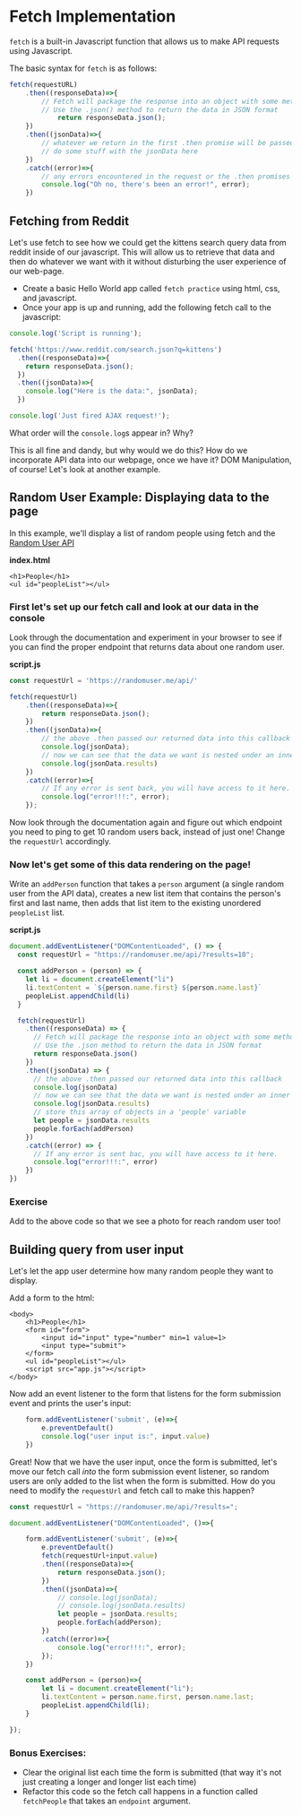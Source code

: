 # Fetch Implementation

`fetch` is a built-in Javascript function that allows us to make API requests using Javascript.

The basic syntax for `fetch` is as follows:

```javascript
fetch(requestURL)
    .then((responseData)=>{
        // Fetch will package the response into an object with some methods that allow us to do some useful things with the response.
        // Use the .json() method to return the data in JSON format
            return responseData.json();
    })
    .then((jsonData)=>{
        // whatever we return in the first .then promise will be passed into this callback function
        // do some stuff with the jsonData here
    })
    .catch((error)=>{
        // any errors encountered in the request or the .then promises above will be passed into this callback
        console.log("Oh no, there's been an error!", error);
    })
```

## Fetching from Reddit

Let's use fetch to see how we could get the kittens search query data from reddit inside of our javascript. This will allow us to retrieve that data and then do whatever we want with it without disturbing the user experience of our web-page.

* Create a basic Hello World app called `fetch practice` using html, css, and javascript.
* Once your app is up and running, add the following fetch call to the javascript:

```javascript
console.log('Script is running');

fetch('https://www.reddit.com/search.json?q=kittens') 
  .then((responseData)=>{
    return responseData.json();
  })
  .then((jsonData)=>{
    console.log("Here is the data:", jsonData);
  })

console.log('Just fired AJAX request!');
```

What order will the `console.log`s appear in? Why?

This is all fine and dandy, but why would we do this? How do we incorporate API data into our webpage, once we have it? DOM Manipulation, of course! Let's look at another example.

## Random User Example: Displaying data to the page

In this example, we'll display a list of random people using fetch and the [Random User API](https://randomuser.me/)

**index.html**

```markup
<h1>People</h1>
<ul id="peopleList"></ul>
```

### First let's set up our fetch call and look at our data in the console

Look through the documentation and experiment in your browser to see if you can find the proper endpoint that returns data about one random user.

**script.js**

```javascript
const requestUrl = 'https://randomuser.me/api/'

fetch(requestUrl)
    .then((responseData)=>{
        return responseData.json();
    })
    .then((jsonData)=>{
        // the above .then passed our returned data into this callback
        console.log(jsonData);
        // now we can see that the data we want is nested under an inner 'results'
        console.log(jsonData.results)
    })
    .catch((error)=>{
        // If any error is sent back, you will have access to it here.
        console.log("error!!!:", error);
    });
```

Now look through the documentation again and figure out which endpoint you need to ping to get 10 random users back, instead of just one! Change the `requestUrl` accordingly.

### Now let's get some of this data rendering on the page!

Write an `addPerson` function that takes a `person` argument \(a single random user from the API data\), creates a new list item that contains the person's first and last name, then adds that list item to the existing unordered `peopleList` list.

**script.js**

```javascript
document.addEventListener("DOMContentLoaded", () => {
  const requestUrl = "https://randomuser.me/api/?results=10";

  const addPerson = (person) => {
    let li = document.createElement("li")
    li.textContent = `${person.name.first} ${person.name.last}`
    peopleList.appendChild(li)
  }

  fetch(requestUrl)
    .then((responseData) => {
      // Fetch will package the response into an object with some methods that allow us to do some useful things with the response.
      // Use the .json method to return the data in JSON format
      return responseData.json()
    })
    .then((jsonData) => {
      // the above .then passed our returned data into this callback
      console.log(jsonData)
      // now we can see that the data we want is nested under an inner 'results'
      console.log(jsonData.results)
      // store this array of objects in a 'people' variable
      let people = jsonData.results
      people.forEach(addPerson)
    })
    .catch((error) => {
      // If any error is sent bac, you will have access to it here.
      console.log("error!!!:", error)
    })
})
```

### Exercise

Add to the above code so that we see a photo for reach random user too!

## Building query from user input

Let's let the app user determine how many random people they want to display.

Add a form to the html:

```markup
<body>
    <h1>People</h1>
    <form id="form">
        <input id="input" type="number" min=1 value=1>
        <input type="submit">
    </form>
    <ul id="peopleList"></ul>
    <script src="app.js"></script>
</body>
```

Now add an event listener to the form that listens for the form submission event and prints the user's input:

```javascript
    form.addEventListener('submit', (e)=>{
        e.preventDefault()
        console.log("user input is:", input.value)
    })
```

Great! Now that we have the user input, once the form is submitted, let's move our fetch call _into_ the form submission event listener, so random users are only added to the list when the form is submitted. How do you need to modify the `requestUrl` and fetch call to make this happen?

```javascript
const requestUrl = "https://randomuser.me/api/?results=";

document.addEventListener("DOMContentLoaded", ()=>{

    form.addEventListener('submit', (e)=>{
        e.preventDefault()
        fetch(requestUrl+input.value)
        .then((responseData)=>{
            return responseData.json();
        })
        .then((jsonData)=>{
            // console.log(jsonData);
            // console.log(jsonData.results)
            let people = jsonData.results;
            people.forEach(addPerson);
        })
        .catch((error)=>{
            console.log("error!!!:", error);
        });
    })

    const addPerson = (person)=>{
        let li = document.createElement("li");
        li.textContent = person.name.first, person.name.last;
        peopleList.appendChild(li);
    }

});
```

### Bonus Exercises:

* Clear the original list each time the form is submitted \(that way it's not just creating a longer and longer list each time\)
* Refactor this code so the fetch call happens in a function called `fetchPeople` that takes an `endpoint` argument.

